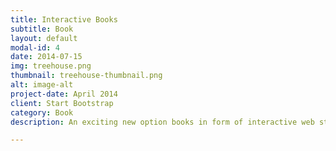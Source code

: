 ```yaml
---
title: Interactive Books
subtitle: Book
layout: default
modal-id: 4
date: 2014-07-15
img: treehouse.png
thumbnail: treehouse-thumbnail.png
alt: image-alt
project-date: April 2014
client: Start Bootstrap
category: Book
description: An exciting new option books in form of interactive web style, pdf or ebook

---
```

